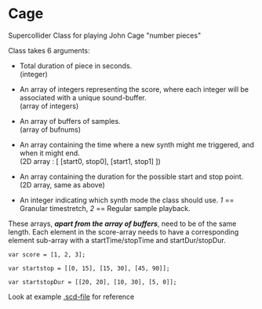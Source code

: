 # Cage
Supercollider Class for playing John Cage "number pieces"

Class takes 6 arguments:

* Total duration of piece in seconds. <br/>(integer)

* An array of integers representing the score, where each integer will be associated with a unique sound-buffer. <br/>(array of integers)

* An array of buffers of samples. <br/>(array of bufnums)

* An array containing the time where a new synth might me triggered, and when it might end. <br/>(2D array : [ [start0, stop0], [start1, stop1] ])

* An array containing the duration for the possible start and stop point. <br/>(2D array, same as above)

* An integer indicating which synth mode the class should use. *1* == Granular timestretch, *2* == Regular sample playback.

These arrays, *__apart from the array of buffers__*, need to be of the same length. Each element in the score-array needs to have a corresponding element sub-array with a startTime/stopTime and startDur/stopDur.
```supercollider
var score = [1, 2, 3];

var startstop = [[0, 15], [15, 30], [45, 90]];

var startstopDur = [[20, 20], [10, 30], [5, 0]];
```
 

Look at example [.scd-file](https://github.com/vsandstrom/Cage/blob/main/one.scd) for reference
